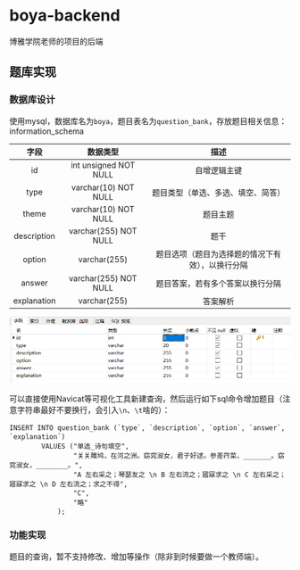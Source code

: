 # boya-backend
博雅学院老师的项目的后端

## 题库实现

### 数据库设计

使用mysql，数据库名为`boya`，题目表名为`question_bank`，存放题目相关信息：information_schema

|    字段     |       数据类型        |                       描述                       |
| :---------: | :-------------------: | :----------------------------------------------: |
|     id      | int unsigned NOT NULL |                   自增逻辑主键                   |
|    type     | varchar(10) NOT NULL  |        题目类型（单选、多选、填空、简答）        |
|    theme     | varchar(10) NOT NULL  |        题目主题        |
| description | varchar(255) NOT NULL |                       题干                       |
|   option    |     varchar(255)      | 题目选项（题目为选择题的情况下有效），以换行分隔 |
|   answer    | varchar(255) NOT NULL |         题目答案，若有多个答案以换行分隔         |
| explanation |     varchar(255)      |                     答案解析                     |

<img src="img/image-20220126195226495.png" alt="image-20220126195226495" style="zoom:80%;" />

可以直接使用Navicat等可视化工具新建查询，然后运行如下sql命令增加题目（注意字符串最好不要换行，会引入`\n`、`\t`啥的）：

```mysql
INSERT INTO question_bank (`type`, `description`, `option`, `answer`, `explanation`)
		VALUES ("单选_诗句填空",
				"关关雎鸠，在河之洲。窈窕淑女，君子好逑。参差荇菜，_______。窈窕淑女，________。",
				"A 左右采之；琴瑟友之 \n B 左右流之；寤寐求之 \n C 左右采之；寤寐求之 \n D 左右流之；求之不得",
			    "C",
				"略"
			);
```

### 功能实现

题目的查询，暂不支持修改、增加等操作（除非到时候要做一个教师端）。